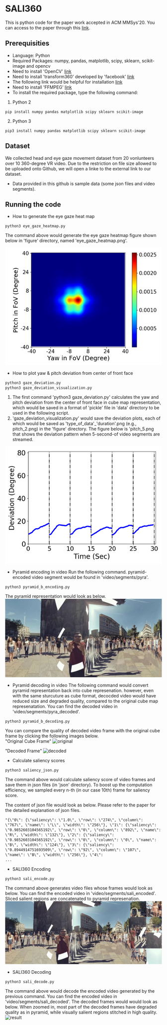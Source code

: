 # SALI360
This is python code for the paper work accepted in ACM MMSys'20. You can access to the paper through this [link](https://dl.acm.org/doi/abs/10.1145/3339825.3391866).

## Prerequisities
- Language: Python
- Required Packages: numpy, pandas, matplotlib, scipy, sklearn, scikit-image and opencv
- Need to install 'OpenCV' [link](https://www.pyimagesearch.com/2016/10/24/ubuntu-16-04-how-to-install-opencv/)
- Need to install 'transform360' developed by 'facebook' [link](https://github.com/facebook/transform360)
- The following link would be helpful for installation [link](https://github.com/facebook/transform360/issues/56)
- Need to install 'FFMPEG' [link](https://www.ffmpeg.org/download.html)
- To install the required package, type the following command:

1) Python 2
```
pip install numpy pandas matplotlib scipy sklearn scikit-image
```
2) Python 3
```
pip3 install numpy pandas matplotlib scipy sklearn scikit-image
```

## Dataset
We collected head and eye gaze movement dataset from 20 vonlunteers over 10 360-degree VR video. Due to the restriction on file size allowed to be uploaded onto Github, we will open a linke to the external link to our dataset.
- Data provided in this github is sample data (some json files and video segments). 


## Running the code
- How to generate the eye gaze heat map
```
python3 eye_gaze_heatmap.py
```
The command above would generate the eye gaze heatmap figure shown below in 'figure' directory, named 'eye_gaze_heatmap.png'. 

![Data Filter](figure/eye_gaze_heatmap.png)

- How to plot yaw & pitch deviation from center of front face 
```
python3 gaze_deviation.py
python3 gaze_deviation_visualization.py
```
1. The first command 'python3 gaze_deviation.py' calculates the yaw and pitch deviation from the center of front face in cube map representation, which would be saved in a format of 'pickle' file in 'data' directory to be used in the following script. 
2. 'gaze_deviation_visualization.py' would save the deviation plots, each of which would be saved as 'type_of_data'_'duration'.png (e.g., pitch_2.png) in the 'figure' directory. The figure below is 'pitch_5.png that shows the deviation pattern when 5-second-of video segments are streamed. 

![Interpolation](figure/pitch_5.png)

- Pyramid encoding in video
Run the following command. pyramid-encoded video segment would be found in 'video/segments/pyra'. 
```
python3 pyramid_b_encoding.py
```
The pyramid representation would look as below.
![pyramid](figure/pyra_b.png)

- Pyramid decoding in video
The following command would convert pyramid representation back into cube represenation. however, even with the same sturcuture as cube format, decocded video would have reduced size and degraded quality, compared to the original cube map represenatation. You can find the decoded video in 'video/segments/pyra_decoded'.
```
python3 pyramid_b_decoding.py
```
You can compare the quality of decoded video frame with the original cube frame by clicking the following images below. <br/>
"Original Cube Frame"
![original](figure/cube.png)

"Decoded Frame"
![decoded](figure/decoded.png)

- Calculate saliency scores
```
python3 saliency_json.py
```
The command above would calculate saliency score of video frames and save them in json files (in 'json' directory). To boost up the computation efficiency, we sampled every n-th (in our case 10th) frame for saliency score. <br/>

The content of json file would look as below. Please refer to the paper for the detailed explanation of json files.
```
"{\"0\": {\"saliency\": \"1.0\", \"row\": \"274\", \"column\": \"767\", \"name\": \"L\", \"width\": \"256\"}, \"1\": {\"saliency\": \"0.9852603104565192\", \"row\": \"0\", \"column\": \"892\", \"name\": \"R\", \"width\": \"132\"}, \"2\": {\"saliency\": \"0.9852603104565192\", \"row\": \"0\", \"column\": \"0\", \"name\": \"B\", \"width\": \"124\"}, \"3\": {\"saliency\": \"0.8944914751693509\", \"row\": \"92\", \"column\": \"107\", \"name\": \"B\", \"width\": \"256\"}, \"4\": 
...
```
- SALI360 Encoding
```
python3 sali_encode.py
```
The command above generates video files whose frames would look as below. You can find the encoded video in 'video/segments/sali_encoded'. Sliced salient regions are concatenated to pyramid represenation.
![result](figure/result.png)


- SALI360 Decoding
```
python3 sali_decode.py
```
The command above would decode the encoded video generated by the previous command. You can find the encoded video in 'video/segments/sali_decoded'. The decoded frames would would look as below. When zoomed in, most part of the decoded frames have degraded quality as in pyramid, while visually salient regions stitched in high quality.
![result](figure/sali_decoded.png)
